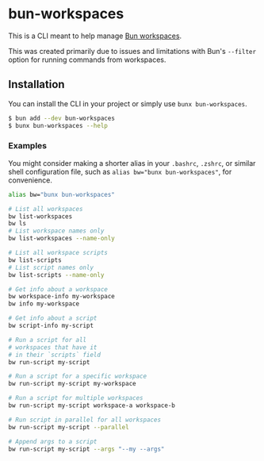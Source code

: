 # bun-workspaces

This is a CLI meant to help manage [Bun workspaces](https://bun.sh/docs/install/workspaces).

This was created primarily due to issues and limitations with Bun's `--filter` option for running commands from workspaces.

## Installation

You can install the CLI in your project or simply use `bunx bun-workspaces`.

```bash
$ bun add --dev bun-workspaces
$ bunx bun-workspaces --help
```

### Examples

You might consider making a shorter alias in your `.bashrc`, `.zshrc`, or similar shell configuration file, such as `alias bw="bunx bun-workspaces"`, for convenience.

```bash
alias bw="bunx bun-workspaces"

# List all workspaces
bw list-workspaces
bw ls
# List workspace names only
bw list-workspaces --name-only

# List all workspace scripts
bw list-scripts
# List script names only
bw list-scripts --name-only

# Get info about a workspace
bw workspace-info my-workspace
bw info my-workspace

# Get info about a script
bw script-info my-script

# Run a script for all
# workspaces that have it
# in their `scripts` field
bw run-script my-script

# Run a script for a specific workspace
bw run-script my-script my-workspace

# Run a script for multiple workspaces
bw run-script my-script workspace-a workspace-b

# Run script in parallel for all workspaces
bw run-script my-script --parallel

# Append args to a script
bw run-script my-script --args "--my --args"
```
